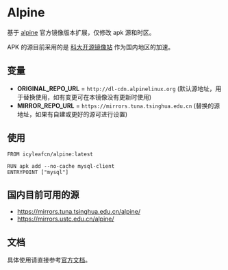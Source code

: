 # Alpine

基于 [alpine](https://hub.docker.com/_/alpine/) 官方镜像版本扩展，仅修改 apk 源和时区。

APK 的源目前采用的是 [科大开源镜像站](https://mirrors.ustc.edu.cn) 作为国内地区的加速。

## 变量

- **ORIGINAL_REPO_URL** = `http://dl-cdn.alpinelinux.org` (默认源地址，用于替换使用，如有变更可在本镜像没有更新时使用)
- **MIRROR_REPO_URL** = `https://mirrors.tuna.tsinghua.edu.cn` (替换的源地址，如果有自建或更好的源可进行设置)

## 使用

```
FROM icyleafcn/alpine:latest

RUN apk add --no-cache mysql-client
ENTRYPOINT ["mysql"]
```

## 国内目前可用的源

- https://mirrors.tuna.tsinghua.edu.cn/alpine/
- https://mirrors.ustc.edu.cn/alpine/

## 文档

具体使用请直接参考[官方文档](http://gliderlabs.viewdocs.io/docker-alpine)。
